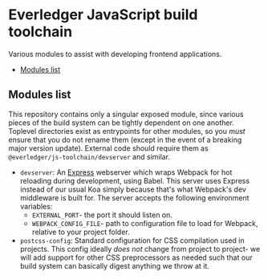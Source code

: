# Everledger JavaScript build toolchain

Various modules to assist with developing frontend applications.

<!-- MarkdownTOC -->

- [Modules list](#modules-list)

<!-- /MarkdownTOC -->


## Modules list

This repository contains only a singular exposed module, since various pieces of the build system can be tightly dependent on one another. Toplevel directories exist as entrypoints for other modules, so you *must* ensure that you do not rename them (except in the event of a breaking major version update). External code should require them as `@everledger/js-toolchain/devserver` and similar.

- `devserver`: An [Express](http://expressjs.com/) webserver which wraps Webpack for hot reloading during development, using Babel. This server uses Express instead of our usual Koa simply because that's what Webpack's dev middleware is built for. The server accepts the following environment variables:
	- `EXTERNAL_PORT`- the port it should listen on.
	- `WEBPACK_CONFIG_FILE`- path to configuration file to load for Webpack, relative to your project folder.
- `postcss-config`: Standard configuration for CSS compilation used in projects. This config ideally *does not* change from project to project- we will add support for other CSS preprocessors as needed such that our build system can basically digest anything we throw at it.

